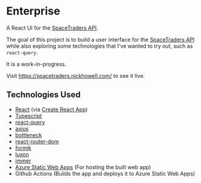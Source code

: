 # Enterprise

A React UI for the [SpaceTraders API](https://spacetraders.io).

The goal of this project is to build a user interface for the [SpaceTraders API](https://spacetraders.io) while also exploring some technologies that I've wanted to try out, such as `react-query`.

It is a work-in-progress.

Visit https://spacetraders.nickhowell.com/ to see it live.

## Technologies Used

- [React](https://reactjs.org/) (via [Create React App](https://create-react-app.dev/))
- [Typescript](https://www.typescriptlang.org/)
- [react-query](https://react-query.tanstack.com/)
- [axios](https://github.com/axios/axios)
- [bottleneck](https://github.com/SGrondin/bottleneck)
- [react-router-dom](https://reactrouter.com/web)
- [formik](https://formik.org/)
- [luxon](https://moment.github.io/luxon/)
- [immer](https://immerjs.github.io/immer/)
- [Azure Static Web Apps](https://azure.microsoft.com/en-us/services/app-service/static/) (For hosting the built web app)
- Github Actions (Builds the app and deploys it to Azure Static Web Apps)
